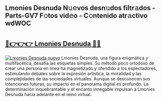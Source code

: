 ## Lmonies Desnuda N𝚞𝚎vos desn𝚞dos filtr𝚊dos - Parts-GV7 F𝚘tos vid𝚎o - C𝚘ntenido atr𝚊ctivo wdWOC

# <h2><a href="http://mb8k6e.tromn.icu/?c=Lmonies+Desnuda">🔗👉👉👉 Lmonies Desnuda 🔗🔗</a></h2>

[![Lmonies Desnuda nuevo](https://i.imgur.com/pEAQMta.gif)](http://mb8k6e.tromn.icu/?c=Lmonies+Desnuda)
Lmonies Desnuda, una figura enigmática y multifacética, desafía las etiquetas simples. Su método poco ortodoxo de crear una persona en línea ha magnetizado y ofendido a los espectadores, estimulando debates sobre la expresión artística, la moralidad y las complejidades de las sociedades virtuales. Aunque se desconocen sus intenciones futuras, su impacto en el panorama digital es profundo. La determinación inquebrantable y el encanto innegable impulsan a Lmonies Desnuda hacia adelante en el reino virtual.
